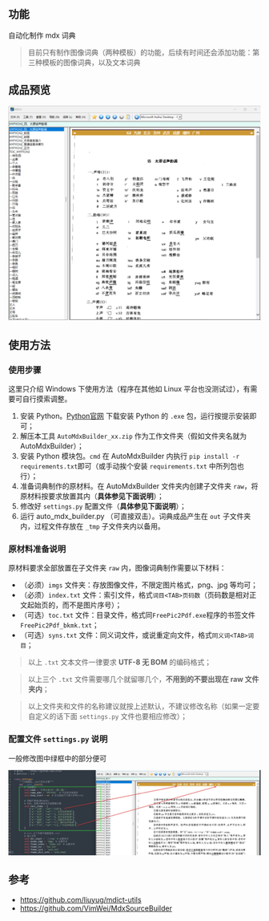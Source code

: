 ## 功能
自动化制作 mdx 词典

> 目前只有制作图像词典（两种模板）的功能，后续有时间还会添加功能：第三种模板的图像词典，以及文本词典

## 成品预览
![img](https://github.com/Litles/AutoMdxBuilder/blob/main/images/MDict_SsKrKKq8A2.gif)

## 使用方法

### 使用步骤

这里只介绍 Windows 下使用方法（程序在其他如 Linux 平台也没测试过），有需要可自行摸索调整。

1. 安装 Python。[Python官网](https://www.python.org) 下载安装 Python 的 `.exe` 包，运行按提示安装即可；
2. 解压本工具 `AutoMdxBuilder_xx.zip` 作为工作文件夹（假如文件夹名就为 AutoMdxBuilder）；
3. 安装 Python 模块包。`cmd` 在 AutoMdxBuilder 内执行 `pip install -r requirements.txt`即可（或手动挨个安装 `requirements.txt` 中所列包也行）；
4. 准备词典制作的原材料。在 AutoMdxBuilder 文件夹内创建子文件夹 `raw`，将原材料按要求放置其内（**具体参见下面说明**）；
5. 修改好 `settings.py` 配置文件（**具体参见下面说明**）；
6. 运行 auto_mdx_builder.py （可直接双击）。词典成品产生在 `out` 子文件夹内，过程文件存放在 `_tmp` 子文件夹内以备用。

### 原材料准备说明

原材料要求全部放置在子文件夹 `raw` 内，图像词典制作需要以下材料：

* （必须）`imgs` 文件夹：存放图像文件，不限定图片格式，png、jpg 等均可；
* （必须）`index.txt` 文件：索引文件，格式`词目<TAB>页码数`（页码数是相对正文起始页的，而不是图片序号）；
* （可选）`toc.txt` 文件：目录文件，格式同`FreePic2Pdf.exe`程序的书签文件`FreePic2Pdf_bkmk.txt`；
* （可选）`syns.txt` 文件：同义词文件，或说重定向文件，格式`同义词<TAB>词目`；

> 以上 `.txt` 文本文件一律要求 **UTF-8 无 BOM** 的编码格式；

> 以上三个 `.txt` 文件需要哪几个就留哪几个，**不用到的不要出现在 raw 文件夹内**；

> 以上文件夹和文件的名称建议就按上述默认，不建议修改名称（如果一定要自定义的话下面 `settings.py` 文件也要相应修改）；

### 配置文件 `settings.py` 说明

一般修改图中绿框中的部分便可

![img](https://github.com/Litles/AutoMdxBuilder/blob/main/images/sublime_text_k4SnaNJMle.png)

## 参考

+ https://github.com/liuyug/mdict-utils
+ https://github.com/VimWei/MdxSourceBuilder
